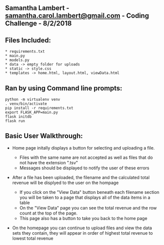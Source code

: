 ## Samantha Lambert - samantha.carol.lambert@gmail.com - Coding Challenge - 8/2/2018

## Files Included:
	* requirements.txt
	* main.py
	* models.py
	* data -> empty folder for uploads
	* static -> style.css
	* templates -> home.html, layout.html, viewData.html

## Ran by using Command line prompts:

	python -m virtualenv venv
	. venv/bin/activate
	pip install -r requirements.txt
	export FLASK_APP=main.py
	flask initdb
	flask run


## Basic User Walkthrough:

* Home page initally displays a button for selecting and uploading a file. 
	* Files with the same name are not accepted as well as files that do not have the extension ".tsv" 
	* Messages should be displayed to notify the user of these errors

* After a file has been uploaded, the filename and the calculated total revenue will be displyed to the user on the hompage 
	* If you click on the "View Data" button beneath each filename section you will be taken to a page that displays all of the data items in a table
	* On the "View Data" page you can see the total revenue and the row count at the top of the page. 
	* This page also has a button to take you back to the home page

* On the homepage you can continue to upload files and view the data sets they contain, they will appear in order of highest total revenue to lowest total revenue








